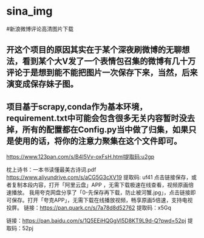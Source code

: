 # sina_img
#新浪微博评论高清图片下载
## 开这个项目的原因其实在于某个深夜刷微博的无聊想法，看到某个大V发了一个表情包召集的微博有几十万评论于是想到能不能把图片一次保存下来，当然，后来演变成保存妹子图。

## 项目基于scrapy,conda作为基本环境，requirement.txt中可能会包含很多无关内容暂时没去掉，所有的配置都在Config.py当中做了归集，如果只是使用的话，将你的注意力聚集在这个文件即可。


https://www.123pan.com/s/B4I5Vv-oxFsH.html提取码:u2gp

枕上诗书：一本书读懂最美古诗词.pdf
https://www.aliyundrive.com/s/aCG5G3cXV19
提取码: uf41
点击链接保存，或者复制本段内容，打开「阿里云盘」APP ，无需下载极速在线查看，视频原画倍速播放。
我用夸克网盘分享了「0-先保存再下载，防止被河蟹.jpg」，点击链接即可保存。打开「夸克APP」，无需下载在线播放视频，畅享原画5倍速，支持电视投屏。
链接：https://pan.quark.cn/s/7a78d8d52762
提取码：x5Gq

链接：https://pan.baidu.com/s/1Q5EEiHQGgVl5D8KT9L9d-Q?pwd=52pj
提取码：52pj
